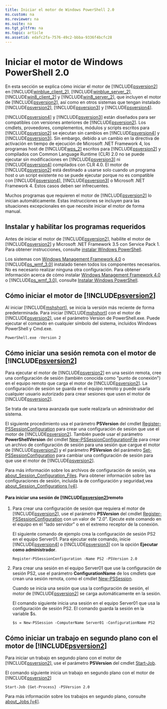```yaml
---
title: Iniciar el motor de Windows PowerShell 2.0
ms.custom: na
ms.reviewer: na
ms.suite: na
ms.tgt_pltfrm: na
ms.topic: article
ms.assetid: edafc2fa-7576-49c2-bbba-9336f4bcfc28
---
```

# Iniciar el motor de Windows PowerShell 2.0
En esta sección se explica cómo iniciar el motor de [!INCLUDE[psversion2](../Token/psversion2_md.md)] en [!INCLUDE[winblue_client_2](../Token/winblue_client_2_md.md)], [!INCLUDE[winblue_server_2](../Token/winblue_server_2_md.md)], [!INCLUDE[win8_client_2](../Token/win8_client_2_md.md)] y [!INCLUDE[win8_server_2](../Token/win8_server_2_md.md)], que incluyen el motor de [!INCLUDE[psversion2](../Token/psversion2_md.md)], así como en otros sistemas que tengan instalado [!INCLUDE[psversion2](../Token/psversion2_md.md)], [!INCLUDE[psversion3](../Token/psversion3_md.md)] y [!INCLUDE[psversion4](../Token/psversion4_md.md)].

[!INCLUDE[psversion4](../Token/psversion4_md.md)] y [!INCLUDE[psversion3](../Token/psversion3_md.md)] están diseñados para ser compatibles con versiones anteriores de [!INCLUDE[psversion2](../Token/psversion2_md.md)]. Los cmdlets, proveedores, complementos, módulos y scripts escritos para [!INCLUDE[psversion2](../Token/psversion2_md.md)] se ejecutan sin cambios en [!INCLUDE[psversion4](../Token/psversion4_md.md)] y [!INCLUDE[psversion3](../Token/psversion3_md.md)]. Sin embargo, debido a un cambio en la directiva de activación en tiempo de ejecución de Microsoft .NET Framework 4, los programas host de [!INCLUDE[wps_2](../Token/wps_2_md.md)] escritos para [!INCLUDE[psversion2](../Token/psversion2_md.md)] y compilados con Common Language Runtime (CLR) 2.0 no se puede ejecutar sin modificaciones en [!INCLUDE[psversion3](../Token/psversion3_md.md)] ni [!INCLUDE[psversion4](../Token/psversion4_md.md)] compilados con CLR 4.0. El motor de [!INCLUDE[psversion2](../Token/psversion2_md.md)] está destinado a usarse solo cuando un programa host o un script existente no se puede ejecutar porque no es compatible con [!INCLUDE[psversion4](../Token/psversion4_md.md)], [!INCLUDE[psversion3](../Token/psversion3_md.md)] o Microsoft .NET Framework 4. Estos casos deben ser infrecuentes.

Muchos programas que requieren el motor de [!INCLUDE[psversion2](../Token/psversion2_md.md)] lo inician automáticamente. Estas instrucciones se incluyen para las situaciones excepcionales en que necesite iniciar el motor de forma manual.

## Instalar y habilitar los programas requeridos
Antes de iniciar el motor de [!INCLUDE[psversion2](../Token/psversion2_md.md)], habilite el motor de [!INCLUDE[psversion2](../Token/psversion2_md.md)] y Microsoft .NET Framework 3.5 con Service Pack 1. Para obtener instrucciones, consulte [instalar Windows PowerShell](../Topic/Installing-Windows-PowerShell.md).

Los sistemas con [Windows Management Framework 4.0](http://go.microsoft.com/fwlink/?LinkID=293881) o [!INCLUDE[ps_wmf_3.0](../Token/ps_wmf_3.0_md.md)] instalado tienen todos los componentes necesarios. No es necesario realizar ninguna otra configuración. Para obtener información acerca de cómo instalar [Windows Management Framework 4.0](http://go.microsoft.com/fwlink/?LinkID=293881) o [!INCLUDE[ps_wmf_3.0](../Token/ps_wmf_3.0_md.md)], consulte [Instalar Windows PowerShell](../Topic/Installing-Windows-PowerShell.md).

## Cómo iniciar el motor de [!INCLUDE[psversion2](../Token/psversion2_md.md)]
Al iniciar [!INCLUDE[mshshort](../Token/mshshort_md.md)], se inicia la versión más reciente de forma predeterminada. Para iniciar [!INCLUDE[mshshort](../Token/mshshort_md.md)] con el motor de [!INCLUDE[psversion2](../Token/psversion2_md.md)], use el parámetro Version de PowerShell.exe. Puede ejecutar el comando en cualquier símbolo del sistema, incluidos Windows PowerShell y Cmd.exe.

```
PowerShell.exe -Version 2
```

## Cómo iniciar una sesión remota con el motor de [!INCLUDE[psversion2](../Token/psversion2_md.md)]
Para ejecutar el motor de [!INCLUDE[psversion2](../Token/psversion2_md.md)] en una sesión remota, cree una configuración de sesión (también conocida como "punto de conexión") en el equipo remoto que carga el motor de [!INCLUDE[psversion2](../Token/psversion2_md.md)]. La configuración de sesión se guarda en el equipo remoto y puede usarla cualquier usuario autorizado para crear sesiones que usen el motor de [!INCLUDE[psversion2](../Token/psversion2_md.md)].

Se trata de una tarea avanzada que suele realizarla un administrador del sistema.

El siguiente procedimiento usa el parámetro **PSVersion** del cmdlet [Register-PSSessionConfiguration](https://technet.microsoft.com/en-us/library/e9152ae2-bd6d-4056-9bc7-dc1893aa29ea) para crear una configuración de sesión que use el motor de [!INCLUDE[psversion2](../Token/psversion2_md.md)]. También puede usar el parámetro **PowerShellVersion** del cmdlet [New-PSSessionConfigurationFile](https://technet.microsoft.com/en-us/library/5f3e3633-6e90-479c-aea9-ba45a1954866) para crear un archivo de configuración de sesión para una sesión que cargue el motor de [!INCLUDE[psversion2](../Token/psversion2_md.md)] y el parámetro **PSVersion** del parámetro [Set-PSSessionConfiguration](https://technet.microsoft.com/en-us/library/b21fbad3-1759-4260-b206-dcb8431cd6ea) para cambiar una configuración de sesión para que use el motor de [!INCLUDE[psversion2](../Token/psversion2_md.md)].

Para más información sobre los archivos de configuración de sesión, vea [about_Session_Configuration_Files](https://technet.microsoft.com/en-us/library/c7217447-1ebf-477b-a8ef-4dbe9a1473b8). Para obtener información sobre las configuraciones de sesión, incluida la de configuración y seguridad,vea [about_Session_Configurations [v4]](https://technet.microsoft.com/en-us/library/a2fbe12a-350c-4d04-be50-24102824e3ab).

#### Para iniciar una sesión de [!INCLUDE[psversion2](../Token/psversion2_md.md)]remoto

1.  Para crear una configuración de sesión que requiera el motor de [!INCLUDE[psversion2](../Token/psversion2_md.md)], use el parámetro **PSVersion** del cmdlet [Register-PSSessionConfiguration](https://technet.microsoft.com/en-us/library/e9152ae2-bd6d-4056-9bc7-dc1893aa29ea) con un valor de "2.0". Ejecute este comando en el equipo en el "lado servidor" o en el extremo receptor de la conexión.

    El siguiente comando de ejemplo crea la configuración de sesión PS2 en el equipo Server01. Para ejecutar este comando, inicie [!INCLUDE[psversion4](../Token/psversion4_md.md)] o [!INCLUDE[psversion3](../Token/psversion3_md.md)] con la opción **Ejecutar como administrador**.

    ```
    Register-PSSessionConfiguration -Name PS2 -PSVersion 2.0
    ```

2.  Para crear una sesión en el equipo Server01 que use la configuración de sesión PS2, use el parámetro **ConfigurationName** de los cmdlets que crean una sesión remota, como el cmdlet [New-PSSession](https://technet.microsoft.com/en-us/library/76f6628c-054c-4eda-ba7a-a6f28daaa26f).

    Cuando se inicia una sesión que usa la configuración de sesión, el motor de [!INCLUDE[psversion2](../Token/psversion2_md.md)] se carga automáticamente en la sesión.

    El comando siguiente inicia una sesión en el equipo Server01 que usa la configuración de sesión PS2. El comando guarda la sesión en la variable $s.

    ```
    $s = New-PSSession -ComputerName Server01 -ConfigurationName PS2
    ```

## Cómo iniciar un trabajo en segundo plano con el motor de [!INCLUDE[psversion2](../Token/psversion2_md.md)]
Para iniciar un trabajo en segundo plano con el motor de [!INCLUDE[psversion2](../Token/psversion2_md.md)], use el parámetro **PSVersion** del cmdlet [Start-Job](https://technet.microsoft.com/en-us/library/2bc04935-0deb-4ec0-b856-d7290cca6442).

El comando siguiente inicia un trabajo en segundo plano con el motor de [!INCLUDE[psversion2](../Token/psversion2_md.md)]

```
Start-Job {Get-Process} -PSVersion 2.0
```

Para más información sobre los trabajos en segundo plano, consulte [about_Jobs [v4]](https://technet.microsoft.com/en-us/library/7362512a-8a4e-4575-b2ea-a740e5c4f002).



<!--HONumber=Apr16_HO2-->


